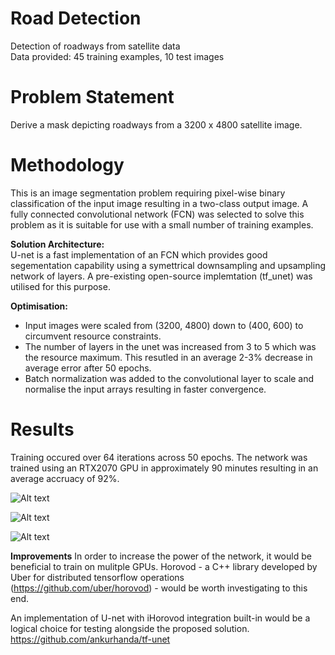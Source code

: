 # Road Detection
Detection of roadways from satellite data  
Data provided: 45 training examples, 10 test images  

# Problem Statement
Derive a mask depicting roadways from a 3200 x 4800 satellite image. 


# Methodology
This is an image segmentation problem requiring pixel-wise binary classification of the input image resulting in a two-class output image. A fully connected convolutional network (FCN) was selected to solve this problem as it is suitable for use with a small number of training examples.

**Solution Architecture:**  
U-net is a fast implementation of an FCN which provides good segementation capability using a symettrical downsampling and upsampling network of layers. A pre-existing open-source implemtation (tf_unet) was utilised for this purpose.


**Optimisation:**  
- Input images were scaled from (3200, 4800) down to (400, 600) to circumvent resource constraints.
- The number of layers in the unet was increased from 3 to 5 which was the resource maximum. This resutled in an average 2-3% decrease in average error after 50 epochs.
- Batch normalization was added to the convolutional layer to scale and normalise the input arrays resulting in faster convergence.


# Results  
Training occured over 64 iterations across 50 epochs. The network was trained using an RTX2070 GPU in approximately 90 minutes resulting in an average accruacy of 92%.

![Alt text](https://user-images.githubusercontent.com/14899131/50677325-1b26ab00-105e-11e9-9cad-f034f26f0d96.jpg "BX24_500_013012_mask.jpg")


![Alt text](https://user-images.githubusercontent.com/14899131/50379633-9928a080-06b3-11e9-8d0b-7f88bc6cacbb.png?raw=true "Training Accuracy")

![Alt text](https://user-images.githubusercontent.com/14899131/50379657-23710480-06b4-11e9-9f21-0a253d218e80.png?raw=true "Test Result")



**Improvements**
In order to increase the power of the network, it would be beneficial to train on mulitple GPUs. Horovod - a C++ library developed by Uber for distributed tensorflow operations (https://github.com/uber/horovod) - would be worth investigating to this end. 

An implementation of U-net with iHorovod integration built-in would be a logical choice for testing alongside the proposed solution.
https://github.com/ankurhanda/tf-unet







